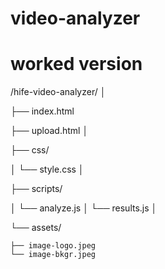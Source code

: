 # video-analyzer

# worked version
/hife-video-analyzer/
│

├── index.html

├── upload.html
│

├── css/

│   └── style.css
│

├── scripts/

│   └── analyze.js
│   └── results.js
│

└── assets/

    ├── image-logo.jpeg
    └── image-bkgr.jpeg
